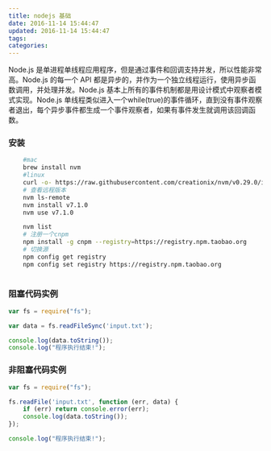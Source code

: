 ```yaml
---
title: nodejs 基础
date: 2016-11-14 15:44:47
updated: 2016-11-14 15:44:47
tags:
categories:
---
```


Node.js 是单进程单线程应用程序，但是通过事件和回调支持并发，所以性能非常高。Node.js 的每一个 API 都是异步的，并作为一个独立线程运行，使用异步函数调用，并处理并发。Node.js 基本上所有的事件机制都是用设计模式中观察者模式实现。Node.js 单线程类似进入一个while(true)的事件循环，直到没有事件观察者退出，每个异步事件都生成一个事件观察者，如果有事件发生就调用该回调函数。
<!-- more -->
### 安装
```bash
	#mac
    brew install nvm
	#linux
    curl -o- https://raw.githubusercontent.com/creationix/nvm/v0.29.0/install.sh | bash
	# 查看远程版本
    nvm ls-remote 
	nvm install v7.1.0
	nvm use v7.1.0

	nvm list
	# 注册一个cnpm
	npm install -g cnpm --registry=https://registry.npm.taobao.org
	# 切换源
	npm config get registry
	npm config set registry https://registry.npm.taobao.org
	

```


### 阻塞代码实例
```javascript
var fs = require("fs");

var data = fs.readFileSync('input.txt');

console.log(data.toString());
console.log("程序执行结束!");
```

### 非阻塞代码实例
```javascript
var fs = require("fs");

fs.readFile('input.txt', function (err, data) {
    if (err) return console.error(err);
    console.log(data.toString());
});

console.log("程序执行结束!");
```

